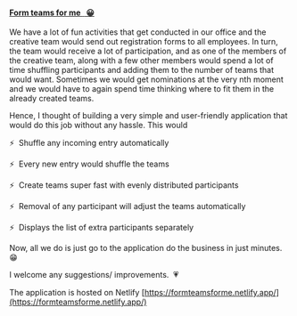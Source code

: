 #### [Form teams for me <span>&nbsp;</span><span> &#128512;</span>](https://formteamsforme.netlify.app/)
We have a lot of fun activities that get conducted in our office and the creative team would send out registration forms to all employees. In turn, the team would receive a lot of participation, and as one of the members of the creative team, along with a few other members would spend a lot of time shuffling participants and adding them to the number of teams that would want. Sometimes we would get nominations at the very nth moment and we would have to again spend time thinking where to fit them in the already created teams.


Hence, I thought of building a very simple and user-friendly application that would do this job without any hassle. This would
<p><span> &#9889;<span>&nbsp;</span></span> Shuffle any incoming entry automatically</p>
<p><span> &#9889;<span>&nbsp;</span></span> Every new entry would shuffle the teams</p>
<p><span> &#9889;<span>&nbsp;</span></span> Create teams super fast with evenly distributed participants</p>
<p><span> &#9889;<span>&nbsp;</span></span> Removal of any participant will adjust the teams automatically</p>
<p><span> &#9889;<span>&nbsp;</span></span> Displays the list of extra participants separately</p>
 
Now, all we do is just go to the application do the business in just minutes.<span>&nbsp;</span><span> &#128513;</span>

I welcome any suggestions/ improvements.<span>&nbsp;</span><span> &#128151;</span>

The application is hosted on Netlify
[https://formteamsforme.netlify.app/](https://formteamsforme.netlify.app/)




